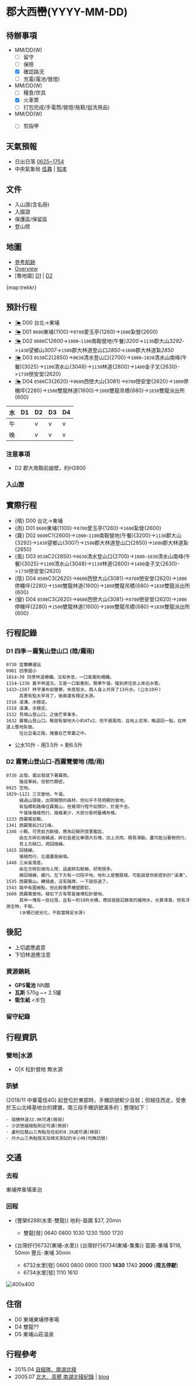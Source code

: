 # 郡大西巒(YYYY-MM-DD) #

## 待辦事項

- MM/DD(W)
    - [ ] 留守
    - [ ] 保險
    - [X] 確認路況
    - [ ] 充電(電池/營燈)

- MM/DD(W)
    - [ ] 糧食/炊具
    - [X] 火車票
    - [ ] 打包完成(手電筒/營燈/拖鞋/盥洗用品)

- MM/DD(W)
    - [ ] 剪指甲


## 天氣預報 ##

- 日出日落 [0625~1754](https://sunrise.maplogs.com/zh-TW/taiwan.777.html)
- 中央氣象局 [佳暮](http://www.cwb.gov.tw/V7/forecast/entertainment/tribes/014_1001327A04.htm) | [知本](http://www.cwb.gov.tw/m/f/entertainment/E040.php)

## 文件 ##

- 入山證(含名冊)
- 入園證
- 保護區/保留區
- 登山險

## 地圖 ##
- [參考航跡](https://www.dropbox.com/s/0m7ha4hrnhcnnez/ref.gpx?dl=1)
- [Overview](https://www.dropbox.com/s/0m7ha4hrnhcnnez/ref.gpx?dl=1)
- [魯地圖] [D1](https://www.dropbox.com/s/xzuz2yz4igvfwj1/d1.png?dl=1) | [D2](https://www.dropbox.com/s/q1t328v0u3hr44z/d3.png?dl=1)

{map:trekkr}

## 預計行程 ##

- [🌤][東埔] D00 台北->東埔
- [🌤][東埔] D01 `0600`東埔{1100}->`0700`愛玉亭{1260}->`1600`紮營{2600}
- [🌤][郡大] D02 `0600`C1*2600*->`1000~1100`南鞍營地(午餐)*3200*->`1130`郡大山*3292*->`1430`望鄉山*3007*->`1500`郡大林道登山口*2850*->`1600`郡大林道紮*2850*
- [🌤][西巒] D03 `0530`C2{2850}->`0630`清水登山口{2700}->`1000~1030`清水山南峰(午餐){3025}->`1100`清水山{3048}->`1130`林道{2800}->`1400`金子叉{2630}->`1730`巒安堂{2620}
- [🌤][雙龍] D04 `0500`C3{2620}->`0600`西巒大山{3081}->`0700`巒安堂{2620}->`1000`停機坪{2280}->`1500`雙龍林道{1600}->`1800`雙龍吊橋{680}->`1830`雙龍派出所{600}

| 水 | D1 | D2 | D3 | D4 |
| -- | -- | -- | -- | -- |
| 午 |    | v  | v  |  v |
| 晚 |    | v  | v  |  v |

[東埔]: https://www.cwb.gov.tw/V8/C/L/Tribes/Tribes.html?PID=004-1000812A04
[郡大]: https://www.cwb.gov.tw/V8/C/L/Mountain/Mountain.html?PID=D039
[西巒]: https://www.cwb.gov.tw/V8/C/L/Mountain/Mountain.html?PID=D046
[雙龍]: https://www.cwb.gov.tw/V8/C/L/Mountain/Mountain.html?PID=D046

### 注意事項 ###

- D2 郡大南鞍前崩壁，約H2800

### 入山證 ###


## 實際行程 ## 

- {晴} D00 台北->東埔
- {雨} D01 `0600`東埔{1100}->`0700`愛玉亭{1260}->`1600`紮營{2600}
- {霧} D02 `0600`C1{2600}->`1000~1100`南鞍營地(午餐){3200}->`1130`郡大山{3292}->`1430`望鄉山{3007}->`1500`郡大林道登山口{2850}->`1600`郡大林道紮{2850}
- {風} D03 `0530`C2{2850}->`0630`清水登山口{2700}->`1000~1030`清水山南峰(午餐){3025}->`1100`清水山{3048}->`1130`林道{2800}->`1400`金子叉{2630}->`1730`巒安堂{2620}
- {陰} D04 `0500`C3{2620}->`0600`西巒大山{3081}->`0700`巒安堂{2620}->`1000`停機坪{2280}->`1500`雙龍林道{1600}->`1800`雙龍吊橋{680}->`1830`雙龍派出所{600}
- {變} D04 `0500`C3{2620}->`0600`西巒大山{3081}->`0700`巒安堂{2620}->`1000`停機坪{2280}->`1500`雙龍林道{1600}->`1800`雙龍吊橋{680}->`1830`雙龍派出所{600}

## 行程記錄 ##

### D1 四季－霧覧山登山口 (陰/霧雨)

    0730 宜蘭轉運站
    0901 四季國小
    1014~39 四季林道柵欄。沒有休息，一口氣衝到柵欄。
    1154~1236 嘉平林道叉。又是一口氣衝到，簡單午餐。碰到原住民上來巡水管。
    1433~1507 林字瀑布前獵寮。休息取水。兩人身上共背了13升水。(公水10升)
         其實有點太早背了，後面還有穩定水源。
    1516 溪溝，水穩定。
    1518 溪溝，水穩定。
    1532 見晴山登山口。之後芒草漸多。
    1632 霧覽山登山口。鞍部有營地大小約4Tx2，但不避風雨，且地上泥濘。略退回一點，在林道上整地紮營。
         往比亞毫之路，掩蓋在芒草叢之中。

* 公水10升 - 用3.5升 = 剩6.5升

### D2 霧覽山登山口-西霧覽營地 (陰/雨)

    0730 出發。甫出發就下著霧雨。
         路徑單純，但箭竹頗密。
    0925 空地。
    1029~1121 三叉營地。午餐。
         繞過山頭後，出現開闊的森林，但似乎不見明顯的營地。
         有指標和路條往霧覽山，但覺得行程不如預計，於是不去。
         午餐後循稜而行，路條漸少，大部分是柯藝橘布條。
    1233 西霧覽前鞍。
    1341 西霧覽前2521峰。
    1346 小鞍。可見前方斷稜，應為記錄所提軍艦岩。
         由左方碎石坡繞過，碎石皆是比拳頭大石塊，加上天雨，極易滑動。盡可能沿著樹而行。
         見上方缺口，爬回稜線。
    1415 回稜線。
         循稜而行，左邊盡是崩塌。
    1448 三米高落差。
         由左方碎石坡向上爬，這處碎石較細，好爬很多。
         繞回稜線，續行。左下方有一凹陷平地，地形上是雙股稜，可能就是世新提到的"溪溝"。
    1535 西霧覽山。轉稜處，沒有路牌，一下就掠過了。
    1543 路中有圖根點，但比較像界樁塑膠釘。
    1608 西霧覽營地。稜右下方有零星幾塊松針營地。
         其中一塊有一些垃圾，且有一約10升水桶，應該就是記錄寫的備用水，水算清澈，但有浮游生物，不取。
         (水桶已經劣化，不能當穩定水源)

## 後記 ##

- 上切處應處意
- 下切林道應注意

### 資源銷耗 ###

- **GPS電池** NN顆
- **瓦斯** 570g ~= 2.5罐
- **衛生紙** <半包

### 留守紀錄 ###

## 行程資訊 ##

### 營地|水源 ###

- O|X 松針營地 無水源

### 訊號 ###

(2019/11 中華電信4G) 起登位於東部時，手機訊號較少且弱；但越往西走，受惠於玉山北峰基地台的建置，南三段手機訊號滿多的；整理如下：

    - 瑞穗林道33.9K可通(微弱)
    - 沙武巒越稜點附近可通(微弱)
    - 盧利拉駱山三角點及往前約0.1K處可通(微弱)
    - 丹大山三角點陰天及晴天測試約半小時(均無訊號)

## 交通 ##

### 去程 ###

東埔停車場車泊

### 回程 ###

- {豐榮6288(水里-雙龍)} 地利-苗圃 $27, 20min

    - 雙龍[發] 0640 0800 1030 1230 1500 1720

- {台灣好行6732(東埔-水里)} {台灣好行6734(東埔-集集)} 苗圃-東埔 $118, 50min
豐丘-東埔 30min

    - 6732水里[發] 0600 0800 0900 1300 **1430** 1740 **2000** (**周五停駛**)
    - 6734水里[發] 1110 1610

![400x400](./trans-route.svg)

## 住宿 ##

- D0 東埔東埔停車場
- D4 雙龍??
- D5 東埔山莊溫泉

## 行程參考 ##

  - 2015.04 [自組隊．南湖北稜][1]
  - 2005.07 [北大．高嚮 南湖北稜紀錄][8] | [blog][9]

[1]: https://www.ptt.cc/bbs/Hiking/M.1428809971.A.494.html
[8]: http://www.mountainpig.com/travel_single.php?id=2178&PB_page=110
[9]: http://beavermax.pixnet.net/blog/post/1077251
